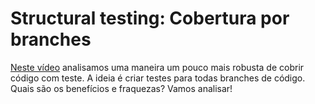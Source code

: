 # Structural testing: Cobertura por branches

[Neste vídeo](https://youtu.be/zrlKNTodxv0) analisamos uma maneira um pouco mais robusta de cobrir código com teste. A ideia é criar testes para todas branches de código. Quais são os benefícios e fraquezas? Vamos analisar!
